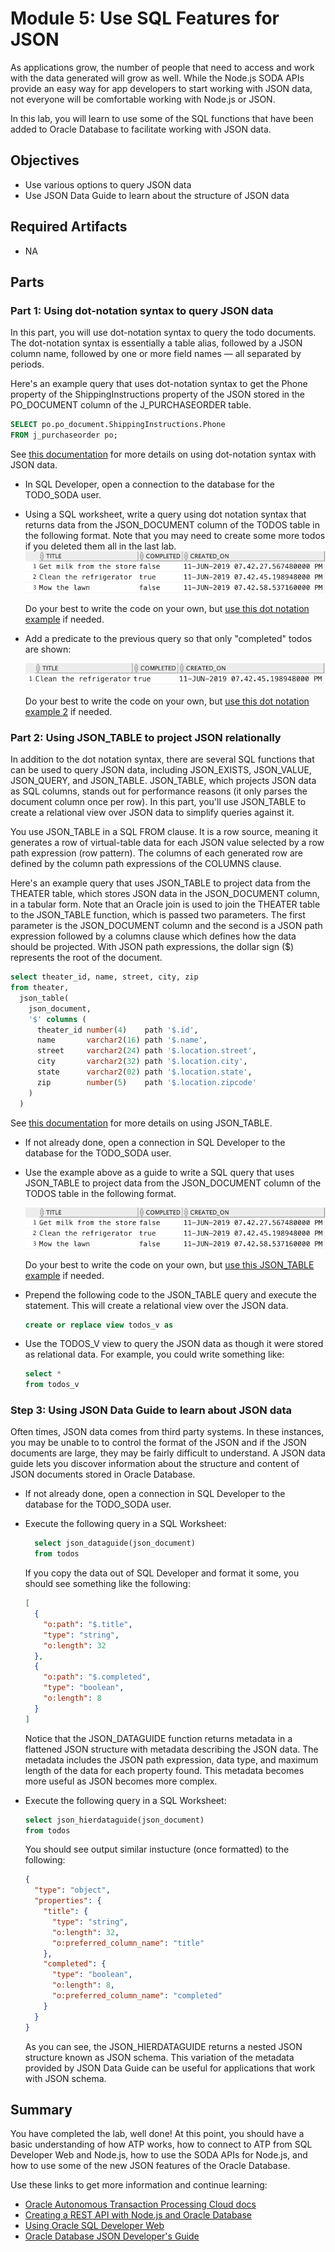 # Module 5: Use SQL Features for JSON

As applications grow, the number of people that need to access and work with the data generated will grow as well. While the Node.js SODA APIs provide an easy way for app developers to start working with JSON data, not everyone will be comfortable working with Node.js or JSON.

In this lab, you will learn to use some of the SQL functions that have been added to Oracle Database to facilitate working with JSON data.

## Objectives

- Use various options to query JSON data
- Use JSON Data Guide to learn about the structure of JSON data

## Required Artifacts

- NA

## Parts

### **Part 1**: Using dot-notation syntax to query JSON data

In this part, you will use dot-notation syntax to query the todo documents. The dot-notation syntax is essentially a table alias, followed by a JSON column name, followed by one or more field names — all separated by periods.

Here's an example query that uses dot-notation syntax to get the Phone property of the ShippingInstructions property of the JSON stored in the PO_DOCUMENT column of the J_PURCHASEORDER table.

```sql
SELECT po.po_document.ShippingInstructions.Phone 
FROM j_purchaseorder po;
```

See [this documentation](https://docs.oracle.com/en/database/oracle/oracle-database/18/adjsn/simple-dot-notation-access-to-json-data.html#GUID-7249417B-A337-4854-8040-192D5CEFD576) for more details on using dot-notation syntax with JSON data.

  - In SQL Developer, open a connection to the database for the TODO_SODA user. 
  - Using a SQL worksheet, write a query using dot notation syntax that returns data from the JSON_DOCUMENT column of the TODOS table in the following format. Note that you may need to create some more todos if you deleted them all in the last lab.
    ![dot notation query results](images/4/dot-notation-query-results.png)

    Do your best to write the code on your own, but [use this dot notation example](solutions/dot-notation.sql) if needed.
  - Add a predicate to the previous query so that only "completed" todos are shown:

    ![dot notation query results 2](images/4/dot-notation-query-results-2.png)

    Do your best to write the code on your own, but [use this dot notation example 2](solutions/dot-notation-2.sql) if needed.

### **Part 2**: Using JSON_TABLE to project JSON relationally

In addition to the dot notation syntax, there are several SQL functions that can be used to query JSON data, including JSON_EXISTS, JSON_VALUE, JSON_QUERY, and JSON_TABLE. JSON_TABLE, which projects JSON data as SQL columns, stands out for performance reasons (it only parses the document column once per row). In this part, you'll use JSON_TABLE to create a relational view over JSON data to simplify queries against it.

You use JSON_TABLE in a SQL FROM clause. It is a row source, meaning it generates a row of virtual-table data for each JSON value selected by a row path expression (row pattern). The columns of each generated row are defined by the column path expressions of the COLUMNS clause. 

Here's an example query that uses JSON_TABLE to project data from the THEATER table, which stores JSON data in the JSON_DOCUMENT column, in a tabular form. Note that an Oracle join is used to join the THEATER table to the JSON_TABLE function, which is passed two parameters. The first parameter is the JSON_DOCUMENT column and the second is a JSON path expression followed by a columns clause which defines how the data should be projected. With JSON path expressions, the dollar sign ($) represents the root of the document.

```sql
select theater_id, name, street, city, zip
from theater,
  json_table(
    json_document, 
    '$' columns (
      theater_id number(4)    path '$.id',
      name       varchar2(16) path '$.name',
      street     varchar2(24) path '$.location.street',
      city       varchar2(32) path '$.location.city',
      state      varchar2(02) path '$.location.state',
      zip        number(5)    path '$.location.zipcode' 
    ) 
  ) 
```

See [this documentation](https://docs.oracle.com/en/database/oracle/oracle-database/18/adjsn/function-JSON_TABLE.html#GUID-0172660F-CE29-4765-BF2C-C405BDE8369A) for more details on using JSON_TABLE.

  - If not already done, open a connection in SQL Developer to the database for the TODO_SODA user.
  - Use the example above as a guide to write a SQL query that uses JSON_TABLE to project data from the JSON_DOCUMENT column of the TODOS table in the following format.

    ![json_table query results](images/4/json-table-query-results.png)

    Do your best to write the code on your own, but [use this JSON_TABLE example](solutions/json-table.sql) if needed.
  - Prepend the following code to the JSON_TABLE query and execute the statement. This will create a relational view over the JSON data.
    ```sql
    create or replace view todos_v as
    ```
  - Use the TODOS_V view to query the JSON data as though it were stored as relational data. For example, you could write something like:
    ```sql
    select *
    from todos_v
    ```

### Step 3: Using JSON Data Guide to learn about JSON data

Often times, JSON data comes from third party systems. In these instances, you may be unable to to control the format of the JSON and if the JSON documents are large, they may be fairly difficult to understand. A JSON data guide lets you discover information about the structure and content of JSON documents stored in Oracle Database.

  - If not already done, open a connection in SQL Developer to the database for the TODO_SODA user.
  - Execute the following query in a SQL Worksheet:

    ```sql
      select json_dataguide(json_document)
      from todos
    ```

    If you copy the data out of SQL Developer and format it some, you should see something like the following:

    ```json
    [
      {
        "o:path": "$.title",
        "type": "string",
        "o:length": 32
      },
      {
        "o:path": "$.completed",
        "type": "boolean",
        "o:length": 8
      }
    ]
    ```

    Notice that the JSON_DATAGUIDE function returns metadata in a flattened JSON structure with metadata describing the JSON data. The metadata includes the JSON path expression, data type, and maximum length of the data for each property found. This metadata becomes more useful as JSON becomes more complex.
  - Execute the following query in a SQL Worksheet:

    ```sql
    select json_hierdataguide(json_document)
    from todos
    ```

    You should see output similar instucture (once formatted) to the following:

    ```json
    {
      "type": "object",
      "properties": {
        "title": {
          "type": "string",
          "o:length": 32,
          "o:preferred_column_name": "title"
        },
        "completed": {
          "type": "boolean",
          "o:length": 8,
          "o:preferred_column_name": "completed"
        }
      }
    }
    ```

    As you can see, the JSON_HIERDATAGUIDE returns a nested JSON structure known as JSON schema. This variation of the metadata provided by JSON Data Guide can be useful for applications that work with JSON schema.

## Summary

You have completed the lab, well done! At this point, you should have a basic understanding of how ATP works, how to connect to ATP from SQL Developer Web and Node.js, how to use the SODA APIs for Node.js, and how to use some of the new JSON features of the Oracle Database.

Use these links to get more information and continue learning:

* [Oracle Autonomous Transaction Processing Cloud docs](https://docs.oracle.com/en/cloud/paas/atp-cloud/index.html)
* [Creating a REST API with Node.js and Oracle Database](https://jsao.io/2018/03/creating-a-rest-api-with-node-js-and-oracle-database/)
* [Using Oracle SQL Developer Web](https://docs.oracle.com/en/database/oracle/sql-developer-web/18.1/sdweb/sdw-help.html)
* [Oracle Database JSON Developer's Guide](https://docs.oracle.com/en/database/oracle/oracle-database/19/adjsn/index.html)